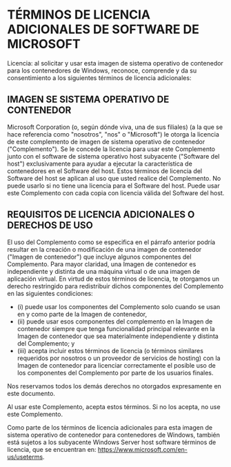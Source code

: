 
# <a name="microsoft-software-supplemental-license-terms"></a>TÉRMINOS DE LICENCIA ADICIONALES DE SOFTWARE DE MICROSOFT

Licencia: al solicitar y usar esta imagen de sistema operativo de contenedor para los contenedores de Windows, reconoce, comprende y da su consentimiento a los siguientes términos de licencia adicionales:

## <a name="container-os-image"></a>IMAGEN SE SISTEMA OPERATIVO DE CONTENEDOR 

Microsoft Corporation (o, según dónde viva, una de sus filiales) (a la que se hace referencia como "nosotros", "nos" o "Microsoft") le otorga la licencia de este complemento de imagen de sistema operativo de contenedor ("Complemento"). Se le concede la licencia para usar este Complemento junto con el software de sistema operativo host subyacente ("Software del host") exclusivamente para ayudar a ejecutar la característica de contenedores en el Software del host.  Estos términos de licencia del Software del host se aplican al uso que usted realice del Complemento. No puede usarlo si no tiene una licencia para el Software del host. Puede usar este Complemento con cada copia con licencia válida del Software del host.

## <a name="additional-licensing-requirements-andor-use-rights"></a>REQUISITOS DE LICENCIA ADICIONALES O DERECHOS DE USO 

El uso del Complemento como se especifica en el párrafo anterior podría resultar en la creación o modificación de una imagen de contenedor ("Imagen de contenedor") que incluye algunos componentes del Complemento. Para mayor claridad, una Imagen de contenedor es independiente y distinta de una máquina virtual o de una imagen de aplicación virtual.  En virtud de estos términos de licencia, te otorgamos un derecho restringido para redistribuir dichos componentes del Complemento en las siguientes condiciones:

* (i) puede usar los componentes del Complemento solo cuando se usan en y como parte de la Imagen de contenedor,
* (ii) puede usar esos componentes del complemento en la Imagen de contenedor siempre que tenga funcionalidad principal relevante en la Imagen de contenedor que sea materialmente independiente y distinta del Complemento; y 
* (iii) acepta incluir estos términos de licencia (o términos similares requeridos por nosotros o un proveedor de servicios de hosting) con la Imagen de contenedor para licenciar correctamente el posible uso de los componentes del Complemento por parte de los usuarios finales.

Nos reservamos todos los demás derechos no otorgados expresamente en este documento.

Al usar este Complemento, acepta estos términos. Si no los acepta, no use este Complemento.

Como parte de los términos de licencia adicionales para esta imagen de sistema operativo de contenedor para contenedores de Windows, también está sujetos a los subyacente Windows Server host software términos de licencia, que se encuentran en: https://www.microsoft.com/en-us/useterms.  
